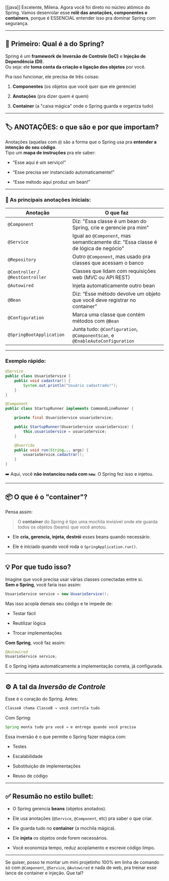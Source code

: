 [[java]]
Excelente, Milena. Agora você foi direto no núcleo atômico do Spring. Vamos desenrolar esse **rolê das anotações, componentes e containers**, porque é ESSENCIAL entender isso pra dominar Spring com segurança.

---

## 🌱 Primeiro: Qual é a do Spring?

Spring é um **framework de Inversão de Controle (IoC)** e **Injeção de Dependência (DI)**.  
Ou seja: ele **toma conta da criação e ligação dos objetos** por você.

Pra isso funcionar, ele precisa de três coisas:

1. **Componentes** (os objetos que você quer que ele gerencie)
    
2. **Anotações** (pra dizer quem é quem)
    
3. **Container** (a "caixa mágica" onde o Spring guarda e organiza tudo)
    

---

## 🏷️ ANOTAÇÕES: o que são e por que importam?

Anotações (aquelas com `@`) são a forma que o Spring usa pra **entender a intenção do seu código**.  
Tipo um **mapa de instruções** pra ele saber:

- “Esse aqui é um serviço!”
    
- “Esse precisa ser instanciado automaticamente!”
    
- “Esse método aqui produz um bean!”
    

---

### 🎯 As principais anotações iniciais:

|Anotação|O que faz|
|---|---|
|`@Component`|Diz: "Essa classe é um bean do Spring, crie e gerencie pra mim"|
|`@Service`|Igual ao `@Component`, mas semanticamente diz: "Essa classe é de lógica de negócio"|
|`@Repository`|Outro `@Component`, mas usado pra classes que acessam o banco|
|`@Controller` / `@RestController`|Classes que lidam com requisições web (MVC ou API REST)|
|`@Autowired`|Injeta automaticamente outro bean|
|`@Bean`|Diz: “Esse método devolve um objeto que você deve registrar no container”|
|`@Configuration`|Marca uma classe que contém métodos com `@Bean`|
|`@SpringBootApplication`|Junta tudo: `@Configuration`, `@ComponentScan`, e `@EnableAutoConfiguration`|

---

### Exemplo rápido:

```java
@Service
public class UsuarioService {
    public void cadastrar() {
        System.out.println("Usuário cadastrado!");
    }
}
```

```java
@Component
public class StartupRunner implements CommandLineRunner {

    private final UsuarioService usuarioService;

    public StartupRunner(UsuarioService usuarioService) {
        this.usuarioService = usuarioService;
    }

    @Override
    public void run(String... args) {
        usuarioService.cadastrar();
    }
}
```

➡️ Aqui, você **não instanciou nada com `new`**. O Spring fez isso e injetou.

---

## 📦 O que é o "container"?

Pensa assim:

> O **container** do Spring é tipo uma mochila invisível onde ele guarda todos os objetos (beans) que você anotou.

- Ele **cria, gerencia, injeta, destrói** esses beans quando necessário.
    
- Ele é iniciado quando você roda o `SpringApplication.run()`.
    

---

## 💡 Por que tudo isso?

Imagine que você precisa usar várias classes conectadas entre si.  
**Sem o Spring**, você faria isso assim:

```java
UsuarioService service = new UsuarioService();
```

Mas isso acopla demais seu código e te impede de:

- Testar fácil
    
- Reutilizar lógica
    
- Trocar implementações
    

**Com Spring**, você faz assim:

```java
@Autowired
UsuarioService service;
```

E o Spring injeta automaticamente a implementação correta, já configurada.

---

## ⚙️ A tal da _Inversão de Controle_

Esse é o coração do Spring. Antes:

```java
ClasseA chama ClasseB → você controla tudo
```

Com Spring:

```java
Spring monta tudo pra você → e entrega quando você precisa
```

Essa inversão é o que permite o Spring fazer mágica com:

- Testes
    
- Escalabilidade
    
- Substituição de implementações
    
- Reuso de código
    

---

## ✅ Resumão no estilo bullet:

- O Spring gerencia **beans** (objetos anotados).
    
- Ele usa anotações (`@Service`, `@Component`, etc) pra saber o que criar.
    
- Ele guarda tudo no **container** (a mochila mágica).
    
- Ele **injeta** os objetos onde forem necessários.
    
- Você economiza tempo, reduz acoplamento e escreve código limpo.
    

---

Se quiser, posso te montar um mini projetinho 100% em linha de comando só com `@Component`, `@Service`, `@Autowired` e nada de web, pra treinar esse lance de container e injeção. Que tal?